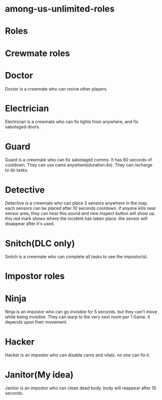 # among-us-unlimited-roles
# Roles
# Crewmate roles
# Doctor
Doctor is a crewmate who can revive other players.
# Electrician
Electrician is a crewmate who can fix lights from anywhere, and fix sabotaged doors.
# Guard
Guard is a crewmate who can fix sabotaged comms. It has 60 seconds of cooldown. They can use cams anywhere(duration:4s). They can recharge to do tasks.
# Detective
Detective is a crewmate who can place 3 sensors anywhere in the map. each sensors can be placed after 10 seconds cooldown. if anyone kills near sensor area, they can hear this sound and new inspect button will show up. this red mark shows where the incident has taken place. the sensor will disappear after it's used.
# Snitch(DLC only)
Snitch is a crewmate who can complete all tasks to see the impostor(s).
# Impostor roles
# Ninja
Ninja is an impostor who can go invisible for 5 seconds. but they can't move while being invisible. They can warp to the very next room per 1 Game. it depends upon their movement.
# Hacker
Hacker is an impostor who can disable cams and vitals. no one can fix it.
# Janitor(My idea)
Janitor is an impostor who can clean dead body. body will reappear after 10 seconds.

